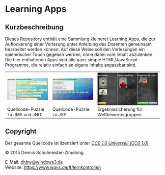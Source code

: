 Learning Apps
=============

Kurzbeschreibung
----------------

Dieses Repository enthält eine Sammlung kleinerer Learning Apps, die zur
Auflockerung einer Vorlesung unter Anleitung des Dozenten gemeinsam bearbeitet
werden können. Auf diese Weise soll den Vorlesungen ein spielerischer Touch
gegeben werden, ohne dabei vom Inhalt abzulenken. Die hier enthaltenen Apps
sind alle ganz simple HTML/JavaScript-Programme, die relativ einfach an eigene
Inhalte anpassbar sind.

<table style="max-width: 100%;">
    <tr>
        <td>
            <img src="jms-puzzle/screenshot.png" style="display: block; width: 100%;" />
        </td>
        <td>
            <img src="jsp-puzzle/screenshot.png" style="display: block; width: 100%;" />
        </td>
        <td>
            <img src="wettbewerb/screenshot.png" style="display: block; width: 100%;" />
        </td>
    </tr>
    <tr>
        <td>
            Quellcode-Puzzle zu JMS und JNDI
        </td>
        <td>
            Quellcode-Puzzle zu JSP
        </td>
        <td>
            Ergebnissicherung für Wettbewerbsgruppen
        </td>
    </tr>
</table>

Copyright
---------

Der gesamte Quellcode ist lizenziert unter
[_CC0 1.0 Universell (CC0 1.0)_](https://creativecommons.org/publicdomain/zero/1.0/deed.de)

© 2015 Dennis Schulmeister-Zimolong

E-Mail: [dhbw@windows3.de](mailto:dhbw@windows3.de) <br/>
Website: https://www.wpvs.de/#/lernkontrollen
